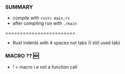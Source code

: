 ### SUMMARY 

- compile with `rustc main.rs`
- after compiling run with `./main`

========================
- Rust indents with 4 spaces not tabs (I still used tab)

### MACRO ?? 🆕
- ! = macro i.e not a function call 